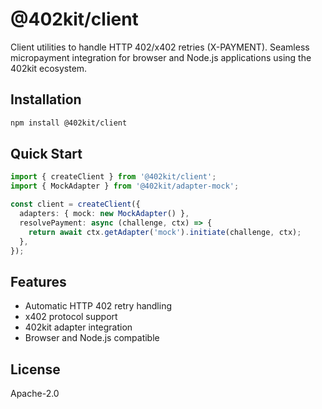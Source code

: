 # @402kit/client

Client utilities to handle HTTP 402/x402 retries (X-PAYMENT). Seamless micropayment integration for browser and Node.js applications using the 402kit ecosystem.

## Installation

```bash
npm install @402kit/client
```

## Quick Start

```typescript
import { createClient } from '@402kit/client';
import { MockAdapter } from '@402kit/adapter-mock';

const client = createClient({
  adapters: { mock: new MockAdapter() },
  resolvePayment: async (challenge, ctx) => {
    return await ctx.getAdapter('mock').initiate(challenge, ctx);
  },
});
```

## Features

- Automatic HTTP 402 retry handling
- x402 protocol support
- 402kit adapter integration
- Browser and Node.js compatible

## License

Apache-2.0
